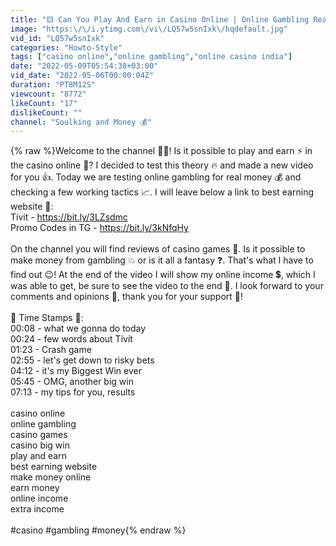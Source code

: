 ```yaml
---
title: "🟨 Can You Play And Earn in Casino Online | Online Gambling Real Money | Best Earning Website"
image: "https:\/\/i.ytimg.com\/vi\/LQ57w5snIxk\/hqdefault.jpg"
vid_id: "LQ57w5snIxk"
categories: "Howto-Style"
tags: ["casino online","online gambling","online casino india"]
date: "2022-05-09T05:54:38+03:00"
vid_date: "2022-05-06T00:00:04Z"
duration: "PT8M12S"
viewcount: "8772"
likeCount: "17"
dislikeCount: ""
channel: "Soulking and Money 💰"
---
```

{% raw %}Welcome to the channel 🖐🏿! Is it possible to play and earn ⚡️ in the casino online 🎲? I decided to test this theory 🔥 and made a new video for you 👍. Today we are testing online gambling for real money 💰 and checking a few working tactics 📈. I will leave below a link to best earning website 💎:<br />Tivit - <a rel="nofollow" target="blank" href="https://bit.ly/3LZsdmc">https://bit.ly/3LZsdmc</a><br />Promo Codes in TG - <a rel="nofollow" target="blank" href="https://bit.ly/3kNfqHy">https://bit.ly/3kNfqHy</a><br /><br />On the channel you will find reviews of casino games 🚀. Is it possible to make money from gambling 💥 or is it all a fantasy ❓. That's what I have to find out 😉! At the end of the video I will show my online income 💲, which I was able to get, be sure to see the video to the end 👀. I look forward to your comments and opinions 💬, thank you for your support 🙏! <br /><br />🔸 Time Stamps 🔸:<br />00:08 - what we gonna do today<br />00:24 - few words about Tivit<br />01:23 - Crash game<br />02:55 - let's get down to risky bets<br />04:12 - it's my Biggest Win ever<br />05:45 - OMG, another big win<br />07:13 - my tips for you, results<br /><br />casino online<br />online gambling<br />casino games<br />casino big win<br />play and earn<br />best earning website<br />make money online<br />earn money<br />online income<br />extra income<br /><br />#casino #gambling #money{% endraw %}

